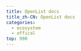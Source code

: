 ```yaml
---
title: OpenList docs
title_zh-CN: OpenList docs
categories:
  - ecosystem
  - offical
top: 990
---
```


<WorkInProgress />